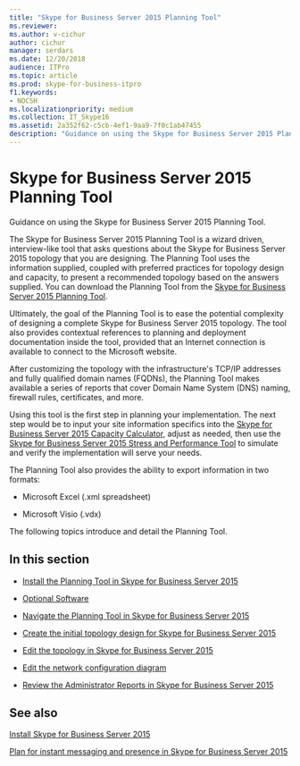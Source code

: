 ```yaml
---
title: "Skype for Business Server 2015 Planning Tool"
ms.reviewer: 
ms.author: v-cichur
author: cichur
manager: serdars
ms.date: 12/20/2018
audience: ITPro
ms.topic: article
ms.prod: skype-for-business-itpro
f1.keywords:
- NOCSH
ms.localizationpriority: medium
ms.collection: IT_Skype16
ms.assetid: 2a352f62-c5cb-4ef1-9aa9-7f0c1ab47455
description: "Guidance on using the Skype for Business Server 2015 Planning Tool."
---
```


# Skype for Business Server 2015 Planning Tool
 
Guidance on using the Skype for Business Server 2015 Planning Tool.
  
The Skype for Business Server 2015 Planning Tool is a wizard driven, interview-like tool that asks questions about the Skype for Business Server 2015 topology that you are designing. The Planning Tool uses the information supplied, coupled with preferred practices for topology design and capacity, to present a recommended topology based on the answers supplied. You can download the Planning Tool from the [Skype for Business Server 2015 Planning Tool](https://go.microsoft.com/fwlink/p/?LinkID=282725).
  
Ultimately, the goal of the Planning Tool is to ease the potential complexity of designing a complete Skype for Business Server 2015 topology. The tool also provides contextual references to planning and deployment documentation inside the tool, provided that an Internet connection is available to connect to the Microsoft  website.
  
After customizing the topology with the infrastructure's TCP/IP addresses and fully qualified domain names (FQDNs), the Planning Tool makes available a series of reports that cover Domain Name System (DNS) naming, firewall rules, certificates, and more. 
  
Using this tool is the first step in planning your implementation. The next step would be to input your site information specifics into the [Skype for Business Server 2015 Capacity Calculator](https://www.microsoft.com/download/details.aspx?id=51196), adjust as needed, then use the [Skype for Business Server 2015 Stress and Performance Tool](https://www.microsoft.com/download/details.aspx?id=50367) to simulate and verify the implementation will serve your needs.
  
The Planning Tool also provides the ability to export information in two formats:
  
- Microsoft Excel (.xml spreadsheet)
    
- Microsoft Visio (.vdx)
    
The following topics introduce and detail the Planning Tool.
  
## In this section

- [Install the Planning Tool in Skype for Business Server 2015](install.md)
    
- [Optional Software](install.md#Optional_Software)
    
- [Navigate the Planning Tool in Skype for Business Server 2015](navigate.md)
    
- [Create the initial topology design for Skype for Business Server 2015](create-the-initial-design.md)
    
- [Edit the topology in Skype for Business Server 2015](edit-the-topology.md)
    
- [Edit the network configuration diagram](edit-the-topology.md#Edit_Network_diagram)
    
- [Review the Administrator Reports in Skype for Business Server 2015](review-the-administrator-reports.md)
    
## See also

[Install Skype for Business Server 2015](../../deploy/install/install.md)
  
[Plan for instant messaging and presence in Skype for Business Server 2015](../../plan-your-deployment/instant-messaging-and-presence.md)
